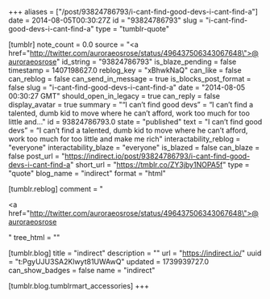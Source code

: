 +++
aliases = ["/post/93824786793/i-cant-find-good-devs-i-cant-find-a"]
date = 2014-08-05T00:30:27Z
id = "93824786793"
slug = "i-cant-find-good-devs-i-cant-find-a"
type = "tumblr-quote"

[tumblr]
note_count = 0.0
source = "<a href=\"http://twitter.com/auroraeosrose/status/496437506343067648\">@auroraeosrose</a>"
id_string = "93824786793"
is_blaze_pending = false
timestamp = 1407198627.0
reblog_key = "xBhwkNaQ"
can_like = false
can_reblog = false
can_send_in_message = true
is_blocks_post_format = false
slug = "i-cant-find-good-devs-i-cant-find-a"
date = "2014-08-05 00:30:27 GMT"
should_open_in_legacy = true
can_reply = false
display_avatar = true
summary = "“I can’t find good devs” =  “I can’t find a talented, dumb kid to move where he can’t afford, work too much for too little and..."
id = 93824786793.0
state = "published"
text = "I can&rsquo;t find good devs&rdquo; =  &ldquo;I can&rsquo;t find a talented, dumb kid to move where he can&rsquo;t afford, work too much for too little and make me rich"
interactability_reblog = "everyone"
interactability_blaze = "everyone"
is_blazed = false
can_blaze = false
post_url = "https://indirect.io/post/93824786793/i-cant-find-good-devs-i-cant-find-a"
short_url = "https://tmblr.co/ZY3jby1NOPA5f"
type = "quote"
blog_name = "indirect"
format = "html"

[tumblr.reblog]
comment = "<p><a href=\"http://twitter.com/auroraeosrose/status/496437506343067648\">@auroraeosrose</a></p>"
tree_html = ""

[tumblr.blog]
title = "indirect"
description = ""
url = "https://indirect.io/"
uuid = "t:PgyUJU3SA2Klwyt81UWAwQ"
updated = 1739939727.0
can_show_badges = false
name = "indirect"

[tumblr.blog.tumblrmart_accessories]
+++
